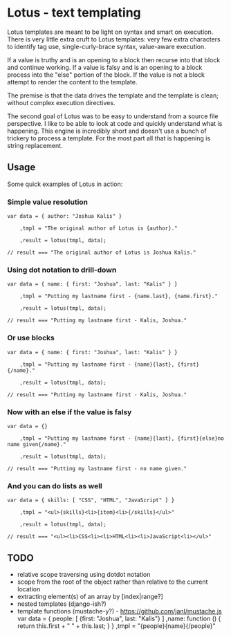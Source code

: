 # Lotus - text templating

Lotus templates are meant to be light on syntax and smart on execution. There is very little extra cruft to Lotus templates: very few extra characters to identify tag use, single-curly-brace syntax, value-aware execution.

If a value is truthy and is an opening to a block then recurse into that block and continue working. If a value is falsy and is an opening to a block process into the "else" portion of the block. If the value is not a block attempt to render the content to the template.

The premise is that the data drives the template and the template is clean; without complex execution directives.

The second goal of Lotus was to be easy to understand from a source file perspective. I like to be able to look at code and quickly understand what is happening. This engine is incredibly short and doesn't use a bunch of trickery to process a template. For the most part all that is happening is string replacement.

## Usage

Some quick examples of Lotus in action:

### Simple value resolution

    var data = { author: "Joshua Kalis" }

        ,tmpl = "The original author of Lotus is {author}."

        ,result = lotus(tmpl, data);
    
    // result === "The original author of Lotus is Joshua Kalis."

### Using dot notation to drill-down

    var data = { name: { first: "Joshua", last: "Kalis" } }

        ,tmpl = "Putting my lastname first - {name.last}, {name.first}."

        ,result = lotus(tmpl, data);
    
    // result === "Putting my lastname first - Kalis, Joshua."

### Or use blocks

    var data = { name: { first: "Joshua", last: "Kalis" } }

        ,tmpl = "Putting my lastname first - {name}{last}, {first}{/name}."

        ,result = lotus(tmpl, data);
    
    // result === "Putting my lastname first - Kalis, Joshua."

### Now with an else if the value is falsy

    var data = {}

        ,tmpl = "Putting my lastname first - {name}{last}, {first}{else}no name given{/name}."

        ,result = lotus(tmpl, data);
    
    // result === "Putting my lastname first - no name given."

### And you can do lists as well

    var data = { skills: [ "CSS", "HTML", "JavaScript" ] }
        
        ,tmpl = "<ul>{skills}<li>{item}<li>{/skills}</ul>"

        ,result = lotus(tmpl, data);

    // result === "<ul><li>CSS<li><li>HTML<li><li>JavaScript<li></ul>"


## TODO
 * relative scope traversing using dotdot notation
 * scope from the root of the object rather than relative to the current location
 * extracting element(s) of an array by [index|range?]
 * nested templates (django-ish?)
 * template functions (mustache-y?) - https://github.com/janl/mustache.js
      var data = {
              people: [
                  {first: "Joshua", last: "Kalis"}
              ]
              ,name: function () {
                  return this.first + " " + this.last;
              }
          }
          ,tmpl = "{people}{name}{/people}"
